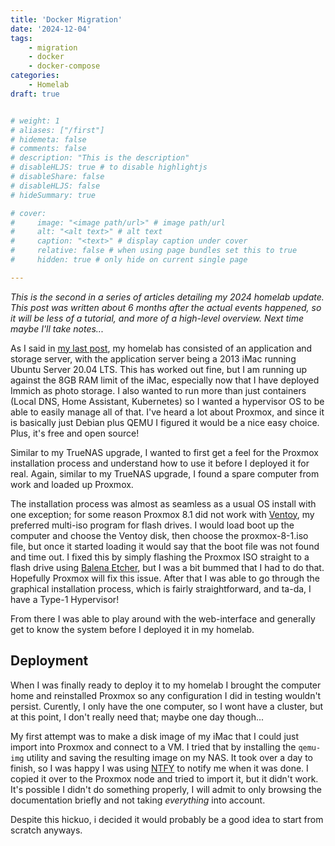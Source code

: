 ```yaml
---
title: 'Docker Migration'
date: '2024-12-04'
tags:
    - migration
    - docker
    - docker-compose
categories:
    - Homelab
draft: true


# weight: 1
# aliases: ["/first"]
# hidemeta: false
# comments: false
# description: "This is the description"
# disableHLJS: true # to disable highlightjs
# disableShare: false
# disableHLJS: false
# hideSummary: true

# cover:
#     image: "<image path/url>" # image path/url
#     alt: "<alt text>" # alt text
#     caption: "<text>" # display caption under cover
#     relative: false # when using page bundles set this to true
#     hidden: true # only hide on current single page

---
```

*This is the second in a series of articles detailing my 2024 homelab update. This post was written about 6 months after the actual events happened, so it will be less of a tutorial, and more of a high-level overview. Next time maybe I'll take notes...*

As I said in [my last post](truenas-migration.md), my homelab has consisted of an application and storage server, with the application server being a 2013 iMac running Ubuntu Server 20.04 LTS. This has worked out fine, but I am running up against the 8GB RAM limit of the iMac, especially now that I have deployed Immich as photo storage. I also wanted to run more than just containers (Local DNS, Home Assistant, Kubernetes) so I wanted a hypervisor OS to be able to easily manage all of that. I've heard a lot about Proxmox, and since it is basically just Debian plus QEMU I figured it would be a nice easy choice. Plus, it's free and open source!

Similar to my TrueNAS upgrade, I wanted to first get a feel for the Proxmox installation process and understand how to use it before I deployed it for real. Again, similar to my TrueNAS upgrade, I found a spare computer from work and loaded up Proxmox.

The installation process was almost as seamless as a usual OS install with one exception; for some reason Proxmox 8.1 did not work with [Ventoy](https://www.ventoy.net/en/index.html), my preferred multi-iso program for flash drives. I would load boot up the computer and choose the Ventoy disk, then choose the proxmox-8-1.iso file, but once it started loading it would say that the boot file was not found and time out. I fixed this by simply flashing the Proxmox ISO straight to a flash drive using [Balena Etcher](https://etcher.balena.io/), but I was a bit bummed that I had to do that. Hopefully Proxmox will fix this issue. After that I was able to go through the graphical installation process, which is fairly straightforward, and ta-da, I have a Type-1 Hypervisor!

From there I was able to play around with the web-interface and generally get to know the system before I deployed it in my homelab.

## Deployment
When I was finally ready to deploy it to my homelab I brought the computer home and reinstalled Proxmox so any configuration I did in testing wouldn't persist. Curently, I only have the one computer, so I wont have a cluster, but at this point, I don't really need that; maybe one day though...

My first attempt was to make a disk image of my iMac that I could just import into Proxmox and connect to a VM.  I tried that by installing the `qemu-img` utility and saving the resulting image on my NAS. It took over a day to finish, so I was happy I was using [NTFY](https://ntfy.sh/) to notify me when it was done. I copied it over to the Proxmox node and tried to import it, but it didn't work. It's possible I didn't do something properly, I will admit to only browsing the documentation briefly and not taking *everything* into account.

Despite this hickuo, i decided it would probably be a good idea to start from scratch anyways.